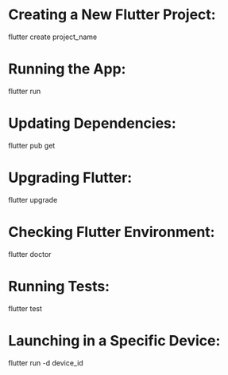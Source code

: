 # Creating a New Flutter Project:
  flutter create project_name
# Running the App:
  flutter run
# Updating Dependencies:
 flutter pub get
# Upgrading Flutter:
 flutter upgrade
# Checking Flutter Environment:
  flutter doctor
# Running Tests:
  flutter test
# Launching in a Specific Device:
  flutter run -d device_id




